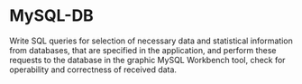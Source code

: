# MySQL-DB

Write SQL queries for
selection of necessary data and statistical information from databases,
that are specified in the application, and perform these requests to the database in the graphic
MySQL Workbench tool, check for operability and correctness of received data.
